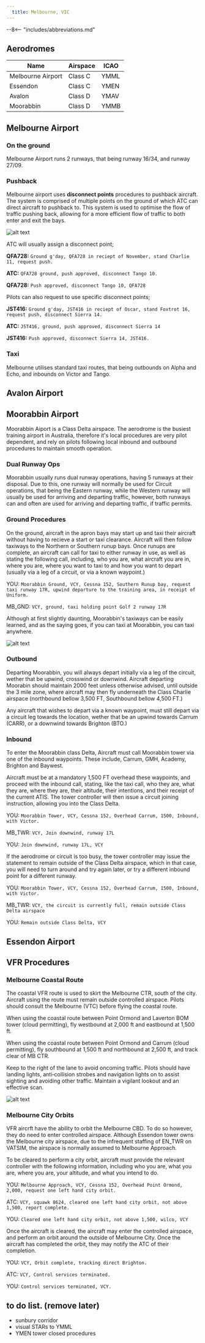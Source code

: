 ```yaml
---
  title: Melbourne, VIC
---
```


--8<-- "includes/abbreviations.md"

## Aerodromes
|**Name**        |**Airspace**        |**ICAO**            |
|-----------|---------------|---------------|
| Melbourne Airport | Class C | YMML |
| Essendon | Class C | YMEN |
| Avalon | Class D | YMAV |
| Moorabbin | Class D | YMMB |

## Melbourne Airport
### On the ground

Melbourne Airport runs 2 runways, that being runway 16/34, and runway 27/09.

### Pushback

Melbourne airport uses **disconnect points** procedures to pushback aircraft. The system is comprised of multiple points on the ground of which ATC can direct aircraft to pushback to. This system is used to optimise the flow of traffic pushing back, allowing for a more efficient flow of traffic to both enter and exit the bays.

![alt text](APAM-CA-DR-03-2501[F]-1-1.png)

ATC will usually assign a disconnect point;

**QFA728:** `Ground g'day, QFA728 in reciept of November, stand Charlie 11, request push.`

**ATC:** `QFA728 ground, push approved, disconnect Tango 10.`

**QFA728:** `Push approved, disconnect Tango 10, QFA728`

Pilots can also request to use specific disconnect points;

**JST416:** `Ground g'day, JST416 in reciept of Oscar, stand Foxtrot 16, request push, disconnect Sierra 14.`

**ATC:** `JST416, ground, push approved, disconnect Sierra 14`

**JST416:** `Push approved, disconnect Sierra 14, JST416.`

### Taxi

Melbourne utilises standard taxi routes, that being outbounds on Alpha and Echo, and inbounds on Victor and Tango.


## Avalon Airport


## Moorabbin Airport
Moorabbin Aiport is a Class Delta airspace. The aerodrome is the busiest training airport in Australia, therefore it's local procedures are very pilot dependent, and rely on pilots following local inbound and outbound procedures to maintain smooth operation. 

### Dual Runway Ops

Moorabbin usually runs dual runway operations, having 5 runways at their disposal. Due to this, one runway will normally be used for Circuit operations, that being the Eastern runway, while the Western runway will usually be used for arriving and departing traffic, however, both runways can and often are used for arriving and departing traffic, if traffic permits.

### Ground Procedures
On the ground, aircraft in the apron bays may start up and taxi their aircraft without having to recieve a start or taxi clearance. Aircraft will then follow taxiways to the Northern or Southern runup bays.
Once runups are complete, an aircraft can call for taxi to either runway in use, as well as stating the following call, including, who you are, what aircraft you are in, where you are, where you want to taxi to and how you want to depart (usually via a leg of a circuit, or via a known waypoint.) 

YOU: `Moorabbin Ground, VCY, Cessna 152, Southern Runup bay, request taxi runway 17R, upwind departure to the training area, in receipt of Uniform.`

MB_GND: `VCY, ground, taxi holding point Golf 2 runway 17R` 

Although at first slightly daunting, Moorabbin's taxiways can be easily learned, and as the saying goes, if you can taxi at Moorabbin, you can taxi anywhere. 

![alt text](picture3-1.png)

### Outbound
Departing Moorabbin, you will always depart initially via a leg of the circuit, wether that be upwind, crosswind or downwind. Aircraft departing Moorabin should maintain 2000 feet unless otherwise advised, until outside the 3 mile zone, where aircraft may then fly underneath the Class Charlie airspace (northbound bellow 3,500 FT, Southbound bellow 4,500 FT.) 

Any aircraft that wishes to depart via a known waypoint, must still depart via a circuit leg towards the location, wether that be an upwind towards Carrum (CARR), or a downwind towards Brighton (BTO.) 



### Inbound
To enter the Moorabbin class Delta, Aircraft must call Moorabbin tower via one of the inbound waypoints. These include, Carrum, GMH, Academy, Brighton and Baywest.

Aircraft must be at a mandatory 1,500 FT overhead these waypoints, and proceed with the inbound call, stating, like the taxi call, who they are, what they are, where they are, their altitude, their intentions, and their receipt of the current ATIS. The tower controller will then issue a circuit joining instruction, allowing you into the Class Delta. 

YOU: `Moorabbin Tower, VCY, Cessna 152, Overhead Carrum, 1500, Inbound, with Victor.`

MB_TWR: `VCY, Join downwind, runway 17L`

YOU: `Join downwind, runway 17L, VCY`

If the aerodrome or circuit is too busy, the tower controller may issue the statement to remain outside of the Class Delta airspace, which in that case, you will need to turn around and try again later, or try a different inbound point for a different runway.

YOU: `Moorabbin Tower, VCY, Cessna 152, Overhead Carrum, 1500, Inbound, with Victor.`

MB_TWR: `VCY, the circuit is currently full, remain outside Class Delta airspace`

YOU: `Remain outside Class Delta, VCY`



## Essendon Airport



## VFR Procedures
### Melbourne Coastal Route
The coastal VFR route is used to skirt the Melbourne CTR, south of the city. Aircraft using the route
must remain outside controlled airspace. Pilots should consult the Melbourne (VTC) before flying
the coastal route.

When using the coastal route between Point Ormond and Laverton BOM tower (cloud permitting),
fly westbound at 2,000 ft and eastbound at 1,500 ft.

When using the coastal route between Point Ormond and Carrum (cloud permitting), fly
southbound at 1,500 ft and northbound at 2,500 ft, and track clear of MB CTR.

Keep to the right of the lane to avoid oncoming traffic. Pilots should have landing lights,
anti‑collision strobes and navigation lights on to assist sighting and avoiding other traffic. Maintain
a vigilant lookout and an effective scan. 

![alt text](image.png)

### Melbourne City Orbits
VFR aircrft have the ability to orbit the Melbourne CBD. To do so however, they do need to enter controlled airspace. Although Essendon tower owns the Melbourne city airspace, due to the infrequent staffing of EN_TWR on VATSIM, the airspace is normally assumed to Melbourne Approach.

To be cleared to perform a city orbit, aircraft must provide the relevant controller with the following information, including who you are, what you are, where you are, your altitude, and what you intend to do.

YOU: `Melbourne Approach, VCY, Cessna 152, Overhead Point Ormond, 2,000, request one left hand city orbit.`

ATC: `VCY, squawk 8624, cleared one left hand city orbit, not above 1,500, report complete.`

YOU: `Cleared one left hand city orbit, not above 1,500, wilco, VCY`

Once the aircraft is cleared, the aircraft may enter the controlled airspace, and perform an orbit around the outside of Melbourne City. Once the aircraft has completed the orbit, they may notify the ATC of their completion.

YOU: `VCY, Orbit complete, tracking direct Brighton.`

ATC: `VCY, Control services terminated.`

YOU: `Control services terminated, VCY.`

## to do list. (remove later)
- sunbury corridor
- visual STARs to YMML
- YMEN tower closed procedures
